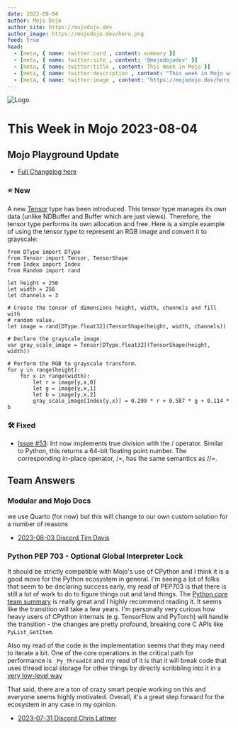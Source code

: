 ```yaml
---
date: 2023-08-04
author: Mojo Dojo
author_site: https://mojodojo.dev
author_image: https://mojodojo.dev/hero.png
feed: true
head:
  - [meta, { name: twitter:card , content: summary }]
  - [meta, { name: twitter:site , content: '@mojodojodev' }]
  - [meta, { name: twitter:title , content: This Week in Mojo }]
  - [meta, { name: twitter:description , content: "This week in Mojo with language updates, community content, and everything else related to Mojo" }]
  - [meta, { name: twitter:image , content: "https://mojodojo.dev/hero.png" }]
---
```


![Logo](/hero.png)

# This Week in Mojo 2023-08-04

## Mojo Playground Update
- [Full Changelog here](https://docs.modular.com/mojo/changelog.html#august-2023)

### ⭐ New
A new [Tensor](https://docs.modular.com/mojo/MojoStdlib/Tensor.html) type has been introduced. This tensor type manages its own data (unlike NDBuffer and Buffer which are just views). Therefore, the tensor type performs its own allocation and free. Here is a simple example of using the tensor type to represent an RGB image and convert it to grayscale:

```mojo
from DType import DType
from Tensor import Tensor, TensorShape
from Index import Index
from Random import rand

let height = 256
let width = 256
let channels = 3

# Create the tensor of dimensions height, width, channels and fill with
# random value.
let image = rand[DType.float32](TensorShape(height, width, channels))

# Declare the grayscale image.
var gray_scale_image = Tensor[DType.float32](TensorShape(height, width))

# Perform the RGB to grayscale transform.
for y in range(height):
    for x in range(width):
        let r = image[y,x,0]
        let g = image[y,x,1]
        let b = image[y,x,2]
        gray_scale_image[Index(y,x)] = 0.299 * r + 0.587 * g + 0.114 * b
```

### 🛠️ Fixed
- [Issue #53](https://github.com/modularml/mojo/issues/53): Int now implements true division with the / operator. Similar to Python, this returns a 64-bit floating point number. The corresponding in-place operator, /=, has the same semantics as //=.

## Team Answers
### Modular and Mojo Docs 
we use Quarto (for now) but this will change to our own custom solution for a number of reasons

- [2023-08-03 Discord Tim Davis](https://discord.com/channels/1087530497313357884/1104620458168553563/1136344454802964512)

### Python PEP 703 - Optional Global Interpreter Lock
It should be strictly compatible with Mojo's use of CPython and I think it is a good move for the Python ecosystem in general. I'm seeing a lot of folks that seem to be declaring success early, my read of PEP703 is that there is still a lot of work to do to figure things out and land things. The [Python core team summary](https://discuss.python.org/t/a-steering-council-notice-about-pep-703-making-the-global-interpreter-lock-optional-in-cpython/30474) is really great and I highly recommend reading it. It seems like the transition will take a few years. I'm personally very curious how heavy users of CPython internals (e.g. TensorFlow and PyTorch) will handle the transition - the changes are pretty profound, breaking core C APIs like `PyList_GetItem`.

Also my read of the code in the implementation seems that they may need to iterate a bit. One of the core operations in the critical path for performance is `_Py_ThreadId` and my read of it is that it will break code that uses thread local storage for other things by directly scribbling into it in a [very low-level way](https://github.com/colesbury/nogil/blob/f7e45d6bfbbd48c8d5cf851c116b73b85add9fc6/Include/object.h#L428-L455)

That said, there are a ton of crazy smart people working on this and everyone seems highly motivated. Overall, it's a great step forward for the ecosystem in any case in my opinion.

- [2023-07-31 Discord Chris Lattner](https://discord.com/channels/1087530497313357884/1135312969664843846/1135332933805285457)
